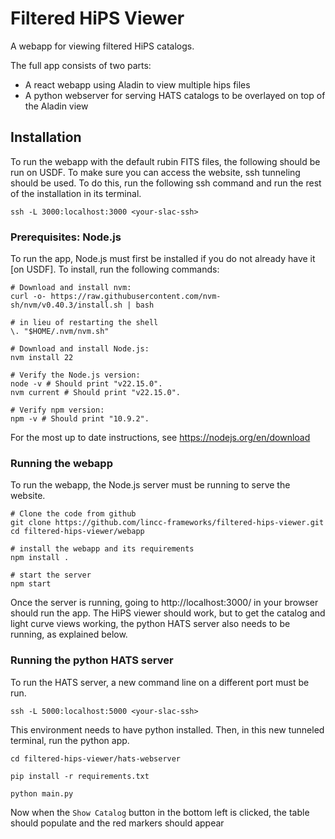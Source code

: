 # Filtered HiPS Viewer

A webapp for viewing filtered HiPS catalogs.

The full app consists of two parts:
- A react webapp using Aladin to view multiple hips files
- A python webserver for serving HATS catalogs to be overlayed on top of the Aladin view

## Installation

To run the webapp with the default rubin FITS files, the following should be run on USDF. 
To make sure you can access the website, ssh tunneling should be used. To do this, run the following ssh 
command and run the rest of the installation in its terminal.

```commandline
ssh -L 3000:localhost:3000 <your-slac-ssh>
```

### Prerequisites: Node.js

To run the app, Node.js must first be installed if you do not already have it [on USDF]. To install, run the following commands:

```commandline
# Download and install nvm:
curl -o- https://raw.githubusercontent.com/nvm-sh/nvm/v0.40.3/install.sh | bash

# in lieu of restarting the shell
\. "$HOME/.nvm/nvm.sh"

# Download and install Node.js:
nvm install 22

# Verify the Node.js version:
node -v # Should print "v22.15.0".
nvm current # Should print "v22.15.0".

# Verify npm version:
npm -v # Should print "10.9.2".
```

For the most up to date instructions, see https://nodejs.org/en/download

### Running the webapp

To run the webapp, the Node.js server must be running to serve the website.

```commandline
# Clone the code from github
git clone https://github.com/lincc-frameworks/filtered-hips-viewer.git
cd filtered-hips-viewer/webapp

# install the webapp and its requirements
npm install .

# start the server
npm start

```
Once the server is running, going to http://localhost:3000/ in your browser should run the app.
The HiPS viewer should work, but to get the catalog and light curve views working, the python HATS server also 
needs to be running, as explained below.

### Running the python HATS server

To run the HATS server, a new command line on a different port must be run.

```commandline
ssh -L 5000:localhost:5000 <your-slac-ssh>
```

This environment needs to have python installed.
Then, in this new tunneled terminal, run the python app.

```commandline
cd filtered-hips-viewer/hats-webserver

pip install -r requirements.txt

python main.py
```

Now when the `Show Catalog` button in the bottom left is clicked, the table should populate and the red markers should appear  
